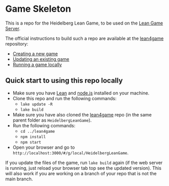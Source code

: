 # Game Skeleton

This is a repo for the Heidelberg Lean Game, to be used on the [Lean Game Server](https://adam.math.hhu.de).

The official instructions to build such a repo are available at the [lean4game](https://github.com/leanprover-community/lean4game/) repository:

- [Creating a new game](https://github.com/leanprover-community/lean4game/blob/main/doc/create_game.md)
- [Updating an existing game](https://github.com/leanprover-community/lean4game/blob/main/doc/update_game.md)
- [Running a game locally](https://github.com/leanprover-community/lean4game/blob/main/doc/running_locally.md)

## Quick start to using this repo locally

- Make sure you have [Lean](https://lean-lang.org) and [node.js](https://nodejs.org/en) installed on your machine.
- Clone this repo and run the following commands:
  - `lake update -R`
  - `lake build`
- Make sure you have also cloned the [lean4game](https://github.com/leanprover-community/lean4game/) repo (in the same parent folder as `HeidelbergLeanGame`).
- Run the following commands:
  - `cd ../lean4game`
  - `npm install`
  - `npm start`
- Open your browser and go to `http://localhost:3000/#/g/local/HeidelbergLeanGame`.

If you update the files of the game, run `lake build` again (if the web server is running, just reload your browser tab top see the updated version). This will also work if you are working on a branch of your repo that is not the main branch.
